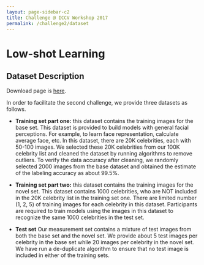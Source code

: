 ```yaml
---
layout: page-sidebar-c2
title: Challenge @ ICCV Workshop 2017
permalink: /challenge2/dataset
---
```

# Low-shot Learning 

## Dataset Description
Download page is [here](/download/lowshot). 

In order to facilitate the second challenge, we provide three datasets as follows.

* **Training set part one:** 
this dataset contains the training images for the base set. This dataset is provided to build models with general facial perceptions. For example, to learn face representation, calculate average face, etc. In this dataset, there are 20K celebrities, each with 50-100 images. We selected these 20K celebrities from our 100K celebrity list and cleaned the dataset by running algorithms to remove outliers. To verify the data accuracy after cleaning, we randomly selected 2000 images from the base dataset and obtained the estimate of the labeling accuracy as about 99.5%.

* **Training set part two:** 
this dataset contains the training images for the novel set. This dataset contains 1000 celebrities, who are NOT included in the 20K celebrity list in the training set one. There are limited number (1, 2, 5) of training images for each celebrity in this dataset. Participants are required to train models using the images in this dataset to recognize the same 1000 celebrities in the test set.

* **Test set**
Our measurement set contains a mixture of test images from both the base set and the novel set. We provide about 5 test images per celebrity in the base set while 20 images per celebrity in the novel set. We have run a de-duplicate algorithm to ensure that no test image is included in either of the training sets.